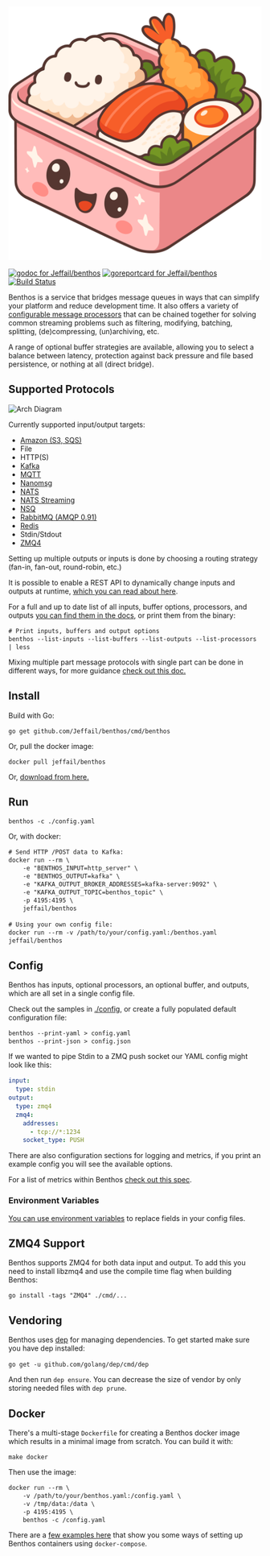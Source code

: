 ![Benthos](icon.png "Benthos")

[![godoc for Jeffail/benthos][1]][2]
[![goreportcard for Jeffail/benthos][3]][4]
[![Build Status][travis-badge]][travis-url]

Benthos is a service that bridges message queues in ways that can simplify your
platform and reduce development time. It also offers a variety of
[configurable message processors][10] that can be chained together for solving
common streaming problems such as filtering, modifying, batching, splitting,
(de)compressing, (un)archiving, etc.

A range of optional buffer strategies are available, allowing you to select a
balance between latency, protection against back pressure and file based
persistence, or nothing at all (direct bridge).

## Supported Protocols

![Arch Diagram](resources/img/inputs_doodle.png "Benthos Inputs")

Currently supported input/output targets:

- [Amazon (S3, SQS)][amazons3]
- File
- HTTP(S)
- [Kafka][kafka]
- [MQTT][mqtt]
- [Nanomsg][nanomsg]
- [NATS][nats]
- [NATS Streaming][natsstreaming]
- [NSQ][nsq]
- [RabbitMQ (AMQP 0.91)][rabbitmq]
- [Redis][redis]
- Stdin/Stdout
- [ZMQ4][zmq]

Setting up multiple outputs or inputs is done by choosing a routing strategy
(fan-in, fan-out, round-robin, etc.)

It is possible to enable a REST API to dynamically change inputs and outputs at
runtime, [which you can read about here][11].

For a full and up to date list of all inputs, buffer options, processors, and
outputs [you can find them in the docs][7], or print them from the binary:

```
# Print inputs, buffers and output options
benthos --list-inputs --list-buffers --list-outputs --list-processors | less
```

Mixing multiple part message protocols with single part can be done in different
ways, for more guidance [check out this doc.][5]

## Install

Build with Go:

``` shell
go get github.com/Jeffail/benthos/cmd/benthos
```

Or, pull the docker image:

``` shell
docker pull jeffail/benthos
```

Or, [download from here.](https://github.com/Jeffail/benthos/releases)

## Run

``` shell
benthos -c ./config.yaml
```

Or, with docker:

``` shell
# Send HTTP /POST data to Kafka:
docker run --rm \
	-e "BENTHOS_INPUT=http_server" \
	-e "BENTHOS_OUTPUT=kafka" \
	-e "KAFKA_OUTPUT_BROKER_ADDRESSES=kafka-server:9092" \
	-e "KAFKA_OUTPUT_TOPIC=benthos_topic" \
	-p 4195:4195 \
	jeffail/benthos

# Using your own config file:
docker run --rm -v /path/to/your/config.yaml:/benthos.yaml jeffail/benthos
```

## Config

Benthos has inputs, optional processors, an optional buffer, and outputs, which
are all set in a single config file.

Check out the samples in [./config](config), or create a fully populated default
configuration file:

``` shell
benthos --print-yaml > config.yaml
benthos --print-json > config.json
```

If we wanted to pipe Stdin to a ZMQ push socket our YAML config might look like
this:

``` yaml
input:
  type: stdin
output:
  type: zmq4
  zmq4:
    addresses:
      - tcp://*:1234
    socket_type: PUSH
```

There are also configuration sections for logging and metrics, if you print an
example config you will see the available options.

For a list of metrics within Benthos [check out this spec][6].

### Environment Variables

[You can use environment variables][8] to replace fields in your config files.

## ZMQ4 Support

Benthos supports ZMQ4 for both data input and output. To add this you need to
install libzmq4 and use the compile time flag when building Benthos:

``` shell
go install -tags "ZMQ4" ./cmd/...
```

## Vendoring

Benthos uses [dep][dep] for managing dependencies. To get started make sure you
have dep installed:

`go get -u github.com/golang/dep/cmd/dep`

And then run `dep ensure`. You can decrease the size of vendor by only storing
needed files with `dep prune`.

## Docker

There's a multi-stage `Dockerfile` for creating a Benthos docker image which
results in a minimal image from scratch. You can build it with:

``` shell
make docker
```

Then use the image:

``` shell
docker run --rm \
	-v /path/to/your/benthos.yaml:/config.yaml \
	-v /tmp/data:/data \
	-p 4195:4195 \
	benthos -c /config.yaml
```

There are a [few examples here][9] that show you some ways of setting up Benthos
containers using `docker-compose`.

[1]: https://godoc.org/github.com/Jeffail/benthos?status.svg
[2]: https://godoc.org/github.com/Jeffail/benthos/lib/input
[3]: https://goreportcard.com/badge/github.com/Jeffail/benthos
[4]: https://goreportcard.com/report/Jeffail/benthos
[5]: resources/docs/multipart.md
[6]: resources/docs/metrics.md
[7]: resources/docs
[8]: resources/docs/config_interpolation.md
[9]: resources/docker/compose_examples
[10]: resources/docs/processors/list.md
[11]: resources/docs/dynamic_inputs_and_outputs.md
[travis-badge]: https://travis-ci.org/Jeffail/benthos.svg?branch=master
[travis-url]: https://travis-ci.org/Jeffail/benthos
[dep]: https://github.com/golang/dep
[amazons3]: https://aws.amazon.com/s3/
[zmq]: http://zeromq.org/
[nanomsg]: http://nanomsg.org/
[rabbitmq]: https://www.rabbitmq.com/
[mqtt]: http://mqtt.org/
[nsq]: http://nsq.io/
[nats]: http://nats.io/
[natsstreaming]: https://nats.io/documentation/streaming/nats-streaming-intro/
[redis]: https://redis.io/
[kafka]: https://kafka.apache.org/
